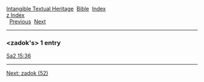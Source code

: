 [Intangible Textual Heritage](../../index)  [Bible](../index) 
[Index](index)   
[z Index](_z_)  
  [Previous](c12711)  [Next](c12713) 

------------------------------------------------------------------------

### &lt;zadok's&gt; 1 entry

[Sa2 15:36](../kjv/sa2015.htm#036)  

------------------------------------------------------------------------

[Next: zadok (52)](c12713)
